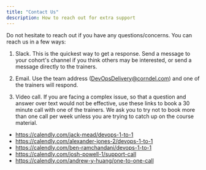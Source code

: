 ```yaml
---
title: "Contact Us"
description: How to reach out for extra support
---
```


Do not hesitate to reach out if you have any questions/concerns. You can reach us in a few ways:

1) Slack. This is the quickest way to get a response. Send a message to your cohort's channel if you think others may be interested, or send a message directly to the trainers.

2) Email. Use the team address (<DevOpsDelivery@corndel.com>) and one of the trainers will respond. 

3) Video call. If you are facing a complex issue, so that a question and answer over text would not be effective, use these links to book a 30 minute call with one of the trainers. We ask you to try not to book more than one call per week unless you are trying to catch up on the course material. 

* <https://calendly.com/jack-mead/devops-1-to-1>
* <https://calendly.com/alexander-jones-2/devops-1-to-1>
* <https://calendly.com/ben-ramchandani/devops-1-to-1>
* <https://calendly.com/josh-powell-1/support-call>
* <https://calendly.com/andrew-y-huang/one-to-one-call>

